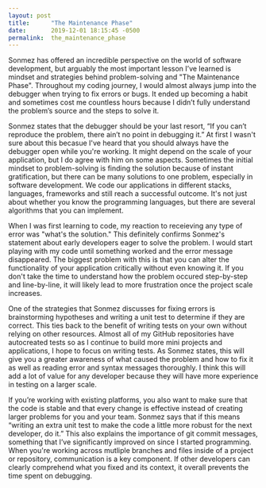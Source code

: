 ```yaml
---
layout: post
title:      "The Maintenance Phase"
date:       2019-12-01 18:15:45 -0500
permalink:  the_maintenance_phase
---
```



Sonmez has offered an incredible perspective on the world of software development, but arguably the most important lesson I’ve learned is mindset and strategies behind problem-solving and "The Maintenance Phase". Throughout my coding journey, I would almost always jump into the debugger when trying to fix errors or bugs. It ended up becoming a habit and sometimes cost me countless hours because I didn’t fully understand the problem’s source and the steps to solve it. 

Sonmez states that the debugger should be your last resort, “If you can’t reproduce the problem, there ain’t no point in debugging it.” At first I wasn't sure about this becasue I've heard that you should always have the debugger open while you're working. It might depend on the scale of your application, but I do agree with him on some aspects. Sometimes the initial mindset to problem-solving is finding the solution because of instant gratification, but there can be many solutions to one problem, especially in software development. We code our applications in different stacks, languages, frameworks and still reach a successful outcome. It's not just about whether you know the programming languages, but there are several algorithms that you can implement. 

When I was first learning to code, my reaction to receieving any type of error was "what's the solution." This definitely confirms Sonmez's statement about early developers eager to solve the problem. I would start playing with my code until something worked and the error message disappeared. The biggest problem with this is that you can alter the functionality of your application critically without even knowing it. If you don't take the time to understand how the problem occured step-by-step and line-by-line, it will likely lead to more frustration once the project scale increases.

One of the strategies that Sonmez discusses for fixing errors is brainstorming hypotheses and writing a unit test to determine if they are correct. This ties back to the benefit of writing tests on your own without relying on other resources. Almost all of my GitHub repositories have autocreated tests so as I continue to build more mini projects and applications, I hope to focus on writing tests. As Sonmez states, this will give you a greater awareness of what caused the problem and how to fix it as well as reading error and syntax messages thoroughly. I think this will add a lot of value for any developer because they will have more experience in testing on a larger scale. 

If you’re working with existing platforms, you also want to make sure that the code is stable and that every change is effective instead of creating larger problems for you and your team. Sonmez says that if this means “writing an extra unit test to make the code a little more robust for the next developer, do it.” This also explains the importance of git commit messages, something that I’ve significantly improved on since I started programming. When you're working across mutliple branches and files inside of a project or repository, communication is a key component. If other developers can clearly comprehend what you fixed and its context, it overall prevents the time spent on debugging.
